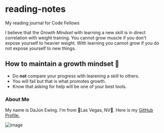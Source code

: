 #  reading-notes

My reading journal for Code Fellows 

I believe that the *Growth Mindset* with learning a new skill is in direct correlation with weight training. You cannot grow muscle if you don't expose yourself to heavier weight. With learning you cannot grow if you do not expose yourself to new things.

## How to maintain a growth mindset :muscle: 
* Do **not** compare your progress with learening a skill to others.
* You will fail but that is what promotes growth.
* Know that asking for help will be one of your best tools.

### About Me
My name is DaJon Ewing. I'm from :game_die:Las Vegas, NV:game_die:. Here is my [GitHub Profile.](https://github.com/nojadzworld) 

![image](https://user-images.githubusercontent.com/123141105/214145025-29bee465-ce60-4257-a401-9411680741de.png)


